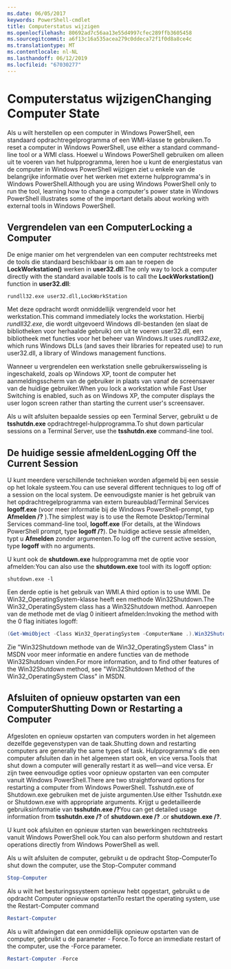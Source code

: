 ```yaml
---
ms.date: 06/05/2017
keywords: PowerShell-cmdlet
title: Computerstatus wijzigen
ms.openlocfilehash: 80692ad7c56aa13e55d4997cfec289ffb3605458
ms.sourcegitcommit: a6f13c16a535acea279c0ddeca72f1f0d8a8ce4c
ms.translationtype: MT
ms.contentlocale: nl-NL
ms.lasthandoff: 06/12/2019
ms.locfileid: "67030277"
---
```

# <a name="changing-computer-state"></a><span data-ttu-id="060a6-103">Computerstatus wijzigen</span><span class="sxs-lookup"><span data-stu-id="060a6-103">Changing Computer State</span></span>

<span data-ttu-id="060a6-104">Als u wilt herstellen op een computer in Windows PowerShell, een standaard opdrachtregelprogramma of een WMI-klasse te gebruiken.</span><span class="sxs-lookup"><span data-stu-id="060a6-104">To reset a computer in Windows PowerShell, use either a standard command-line tool or a WMI class.</span></span> <span data-ttu-id="060a6-105">Hoewel u Windows PowerShell gebruiken om alleen uit te voeren van het hulpprogramma, leren hoe u kunt de energiestatus van de computer in Windows PowerShell wijzigen ziet u enkele van de belangrijke informatie over het werken met externe hulpprogramma's in Windows PowerShell.</span><span class="sxs-lookup"><span data-stu-id="060a6-105">Although you are using Windows PowerShell only to run the tool, learning how to change a computer's power state in Windows PowerShell illustrates some of the important details about working with external tools in Windows PowerShell.</span></span>

## <a name="locking-a-computer"></a><span data-ttu-id="060a6-106">Vergrendelen van een Computer</span><span class="sxs-lookup"><span data-stu-id="060a6-106">Locking a Computer</span></span>

<span data-ttu-id="060a6-107">De enige manier om het vergrendelen van een computer rechtstreeks met de tools die standaard beschikbaar is om aan te roepen de **LockWorkstation()** werken in **user32.dll**:</span><span class="sxs-lookup"><span data-stu-id="060a6-107">The only way to lock a computer directly with the standard available tools is to call the **LockWorkstation()** function in **user32.dll**:</span></span>

```
rundll32.exe user32.dll,LockWorkStation
```

<span data-ttu-id="060a6-108">Met deze opdracht wordt onmiddellijk vergrendeld voor het werkstation.</span><span class="sxs-lookup"><span data-stu-id="060a6-108">This command immediately locks the workstation.</span></span> <span data-ttu-id="060a6-109">Hierbij *rundll32.exe*, die wordt uitgevoerd Windows dll-bestanden (en slaat de bibliotheken voor herhaalde gebruik) om uit te voeren user32.dll, een bibliotheek met functies voor het beheer van Windows.</span><span class="sxs-lookup"><span data-stu-id="060a6-109">It uses *rundll32.exe*, which runs Windows DLLs (and saves their libraries for repeated use) to run user32.dll, a library of Windows management functions.</span></span>

<span data-ttu-id="060a6-110">Wanneer u vergrendelen een werkstation snelle gebruikerswisseling is ingeschakeld, zoals op Windows XP, toont de computer het aanmeldingsscherm van de gebruiker in plaats van vanaf de screensaver van de huidige gebruiker.</span><span class="sxs-lookup"><span data-stu-id="060a6-110">When you lock a workstation while Fast User Switching is enabled, such as on Windows XP, the computer displays the user logon screen rather than starting the current user's screensaver.</span></span>

<span data-ttu-id="060a6-111">Als u wilt afsluiten bepaalde sessies op een Terminal Server, gebruikt u de **tsshutdn.exe** opdrachtregel-hulpprogramma.</span><span class="sxs-lookup"><span data-stu-id="060a6-111">To shut down particular sessions on a Terminal Server, use the **tsshutdn.exe** command-line tool.</span></span>

## <a name="logging-off-the-current-session"></a><span data-ttu-id="060a6-112">De huidige sessie afmelden</span><span class="sxs-lookup"><span data-stu-id="060a6-112">Logging Off the Current Session</span></span>

<span data-ttu-id="060a6-113">U kunt meerdere verschillende technieken worden afgemeld bij een sessie op het lokale systeem.</span><span class="sxs-lookup"><span data-stu-id="060a6-113">You can use several different techniques to log off of a session on the local system.</span></span> <span data-ttu-id="060a6-114">De eenvoudigste manier is het gebruik van het opdrachtregelprogramma van extern bureaublad/Terminal Services **logoff.exe** (voor meer informatie bij de Windows PowerShell-prompt, typ **Afmelden /?** ).</span><span class="sxs-lookup"><span data-stu-id="060a6-114">The simplest way is to use the Remote Desktop/Terminal Services command-line tool, **logoff.exe** (For details, at the Windows PowerShell prompt, type **logoff /?**).</span></span> <span data-ttu-id="060a6-115">De huidige actieve sessie afmelden, typt u **Afmelden** zonder argumenten.</span><span class="sxs-lookup"><span data-stu-id="060a6-115">To log off the current active session, type **logoff** with no arguments.</span></span>

<span data-ttu-id="060a6-116">U kunt ook de **shutdown.exe** hulpprogramma met de optie voor afmelden:</span><span class="sxs-lookup"><span data-stu-id="060a6-116">You can also use the **shutdown.exe** tool with its logoff option:</span></span>

```
shutdown.exe -l
```

<span data-ttu-id="060a6-117">Een derde optie is het gebruik van WMI.</span><span class="sxs-lookup"><span data-stu-id="060a6-117">A third option is to use WMI.</span></span> <span data-ttu-id="060a6-118">De Win32_OperatingSystem-klasse heeft een methode Win32Shutdown.</span><span class="sxs-lookup"><span data-stu-id="060a6-118">The Win32_OperatingSystem class has a Win32Shutdown method.</span></span> <span data-ttu-id="060a6-119">Aanroepen van de methode met de vlag 0 initieert afmelden:</span><span class="sxs-lookup"><span data-stu-id="060a6-119">Invoking the method with the 0 flag initiates logoff:</span></span>

```powershell
(Get-WmiObject -Class Win32_OperatingSystem -ComputerName .).Win32Shutdown(0)
```

<span data-ttu-id="060a6-120">Zie "Win32Shutdown methode van de Win32_OperatingSystem Class" in MSDN voor meer informatie en andere functies van de methode Win32Shutdown vinden.</span><span class="sxs-lookup"><span data-stu-id="060a6-120">For more information, and to find other features of the Win32Shutdown method, see "Win32Shutdown Method of the Win32_OperatingSystem Class" in MSDN.</span></span>

## <a name="shutting-down-or-restarting-a-computer"></a><span data-ttu-id="060a6-121">Afsluiten of opnieuw opstarten van een Computer</span><span class="sxs-lookup"><span data-stu-id="060a6-121">Shutting Down or Restarting a Computer</span></span>

<span data-ttu-id="060a6-122">Afgesloten en opnieuw opstarten van computers worden in het algemeen dezelfde gegevenstypen van de taak.</span><span class="sxs-lookup"><span data-stu-id="060a6-122">Shutting down and restarting computers are generally the same types of task.</span></span> <span data-ttu-id="060a6-123">Hulpprogramma's die een computer afsluiten dan in het algemeen start ook, en vice versa.</span><span class="sxs-lookup"><span data-stu-id="060a6-123">Tools that shut down a computer will generally restart it as well—and vice versa.</span></span> <span data-ttu-id="060a6-124">Er zijn twee eenvoudige opties voor opnieuw opstarten van een computer vanuit Windows PowerShell.</span><span class="sxs-lookup"><span data-stu-id="060a6-124">There are two straightforward options for restarting a computer from Windows PowerShell.</span></span> <span data-ttu-id="060a6-125">Tsshutdn.exe of Shutdown.exe gebruiken met de juiste argumenten.</span><span class="sxs-lookup"><span data-stu-id="060a6-125">Use either Tsshutdn.exe or Shutdown.exe with appropriate arguments.</span></span> <span data-ttu-id="060a6-126">Krijgt u gedetailleerde gebruiksinformatie van **tsshutdn.exe /?**</span><span class="sxs-lookup"><span data-stu-id="060a6-126">You can get detailed usage information from **tsshutdn.exe /?**</span></span> <span data-ttu-id="060a6-127">of **shutdown.exe /?** .</span><span class="sxs-lookup"><span data-stu-id="060a6-127">or **shutdown.exe /?**.</span></span>

<span data-ttu-id="060a6-128">U kunt ook afsluiten en opnieuw starten van bewerkingen rechtstreeks vanuit Windows PowerShell ook.</span><span class="sxs-lookup"><span data-stu-id="060a6-128">You can also perform shutdown and restart operations directly from Windows PowerShell as well.</span></span>

<span data-ttu-id="060a6-129">Als u wilt afsluiten de computer, gebruikt u de opdracht Stop-Computer</span><span class="sxs-lookup"><span data-stu-id="060a6-129">To shut down the computer, use the Stop-Computer command</span></span>

```powershell
Stop-Computer
```

<span data-ttu-id="060a6-130">Als u wilt het besturingssysteem opnieuw hebt opgestart, gebruikt u de opdracht Computer opnieuw opstarten</span><span class="sxs-lookup"><span data-stu-id="060a6-130">To restart the operating system, use the Restart-Computer command</span></span>

```powershell
Restart-Computer
```

<span data-ttu-id="060a6-131">Als u wilt afdwingen dat een onmiddellijk opnieuw opstarten van de computer, gebruikt u de parameter - Force.</span><span class="sxs-lookup"><span data-stu-id="060a6-131">To force an immediate restart of the computer, use the -Force parameter.</span></span>

```powershell
Restart-Computer -Force
```
